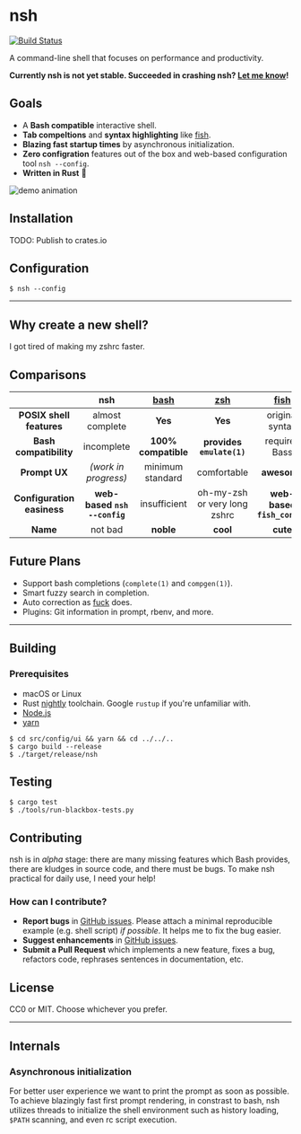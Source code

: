 nsh
====
[![Build Status](https://travis-ci.com/seiyanuta/nsh.svg?branch=master)](https://travis-ci.com/seiyanuta/nsh)

A command-line shell that focuses on performance and productivity.

**Currently nsh is not yet stable. Succeeded in crashing nsh? [Let me know](https://github.com/seiyanuta/nsh/issues)!**

Goals
------
- A **Bash compatible** interactive shell.
- **Tab compeltions** and **syntax highlighting** like [fish](http://fishshell.com/).
- **Blazing fast startup times** by asynchronous initialization.
- **Zero configration** features out of the box and web-based configuration tool `nsh --config`.
- **Written in Rust** :crab:

![demo animation](https://gist.githubusercontent.com/seiyanuta/6deb34b183f30f45e1d239dba1e07dd8/raw/6db512bfa2be402046a878c32a367c379526d048/demo.gif)

Installation
------------
TODO: Publish to crates.io

Configuration
-------------
```
$ nsh --config
```

----

Why create a new shell?
------------------------
I got tired of making my zshrc faster.

Comparisons
-----------
| | **nsh**  | **[bash](https://www.gnu.org/software/bash)**  | **[zsh](http://www.zsh.org/)** | **[fish](http://fishshell.com/)** | **[PowerShell](https://github.com/PowerShell/PowerShell)** |
| :-: | :-: | :-: | :-: | :-: | :-: |
| **POSIX shell features** | almost complete | **Yes** | **Yes** | original syntax | No|
| **Bash compatibility** | incomplete | **100% compatible** | **provides `emulate(1)`** | requires Bass | No |
| **Prompt UX** | *(work in progress)* | minimum standard | comfortable | **awesome** | comfortable |
| **Configuration easiness** | **web-based `nsh --config`** | insufficient | oh-my-zsh or very long zshrc | **web-based `fish_config`** | insufficient |
| **Name** | not bad | **noble** | **cool** | **cute** | **super cool** |

Future Plans
------------
- Support bash completions (`complete(1)` and `compgen(1)`).
- Smart fuzzy search in completion.
- Auto correction as [fuck](https://github.com/nvbn/thefuck) does.
- Plugins: Git information in prompt, rbenv, and more.

----

Building
--------
### Prerequisites
- macOS or Linux
- Rust [nightly](https://doc.rust-lang.org/book/2018-edition/appendix-06-nightly-rust.html) toolchain. Google `rustup` if you're unfamiliar with.
- [Node.js](https://nodejs.org/en/)
- [yarn](https://yarnpkg.com/lang/en/docs/install)

```
$ cd src/config/ui && yarn && cd ../../..
$ cargo build --release
$ ./target/release/nsh
```

Testing
-------
```
$ cargo test
$ ./tools/run-blackbox-tests.py
```

Contributing
------------
nsh is in *alpha* stage: there are many missing features which Bash provides, there are kludges in
source code, and there must be bugs. To make nsh practical for daily use, I need your help!

### How can I contribute?
- **Report bugs** in [GitHub issues](https://github.com/seiyanuta/nsh/issues). Please attach
  a minimal reproducible example (e.g. shell script) *if possible*. It helps me to fix the bug easier.
- **Suggest enhancements** in [GitHub issues](https://github.com/seiyanuta/nsh/issues).
- **Submit a Pull Request** which implements a new feature, fixes a bug, refactors code, rephrases sentences in documentation, etc.

License
-------
CC0 or MIT. Choose whichever you prefer.

----

Internals
---------

### Asynchronous initialization
For better user experience we want to print the prompt as soon as possible.
To achieve blazingly fast first prompt rendering, in constrast to bash, nsh
utilizes threads to initialize the shell environment such as history loading,
`$PATH` scanning, and even rc script execution.
